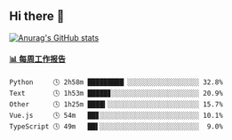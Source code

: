 ## Hi there 👋

[![Anurag's GitHub stats](https://github-readme-stats-orilights.vercel.app/api?username=orilights)](https://github.com/anuraghazra/github-readme-stats)

<!--
**OriLight152/OriLight152** is a ✨ _special_ ✨ repository because its `README.md` (this file) appears on your GitHub profile.

Here are some ideas to get you started:

- 🔭 I’m currently working on ...
- 🌱 I’m currently learning ...
- 👯 I’m looking to collaborate on ...
- 🤔 I’m looking for help with ...
- 💬 Ask me about ...
- 📫 How to reach me: ...
- 😄 Pronouns: ...
- ⚡ Fun fact: ...
-->

<!-- waka-box start -->
#### <a href="https://gist.github.com/92c8d5b388768c10efcba86e82b7c4fb" target="_blank">📊 每周工作报告</a>
```text
Python     🕓 2h58m █████████▏░░░░░░░░░░░░░░░░░░ 32.8%
Text       🕓 1h53m █████▊░░░░░░░░░░░░░░░░░░░░░░ 20.9%
Other      🕓 1h25m ████▍░░░░░░░░░░░░░░░░░░░░░░░ 15.7%
Vue.js     🕓 54m   ██▊░░░░░░░░░░░░░░░░░░░░░░░░░ 10.1%
TypeScript 🕓 49m   ██▌░░░░░░░░░░░░░░░░░░░░░░░░░  9.0%
```
<!-- Powered by https://github.com/journey-ad/waka-box-go . -->
<!-- waka-box end -->
